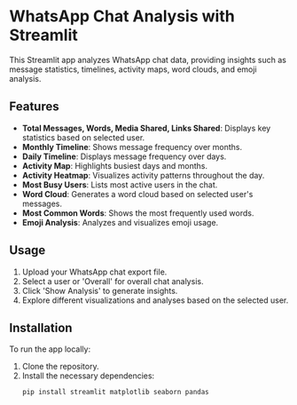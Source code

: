 # WhatsApp Chat Analysis with Streamlit

This Streamlit app analyzes WhatsApp chat data, providing insights such as message statistics, timelines, activity maps, word clouds, and emoji analysis.

## Features

- **Total Messages, Words, Media Shared, Links Shared**: Displays key statistics based on selected user.
- **Monthly Timeline**: Shows message frequency over months.
- **Daily Timeline**: Displays message frequency over days.
- **Activity Map**: Highlights busiest days and months.
- **Activity Heatmap**: Visualizes activity patterns throughout the day.
- **Most Busy Users**: Lists most active users in the chat.
- **Word Cloud**: Generates a word cloud based on selected user's messages.
- **Most Common Words**: Shows the most frequently used words.
- **Emoji Analysis**: Analyzes and visualizes emoji usage.

## Usage

1. Upload your WhatsApp chat export file.
2. Select a user or 'Overall' for overall chat analysis.
3. Click 'Show Analysis' to generate insights.
4. Explore different visualizations and analyses based on the selected user.

## Installation

To run the app locally:

1. Clone the repository.
2. Install the necessary dependencies:
   ```bash
   pip install streamlit matplotlib seaborn pandas
